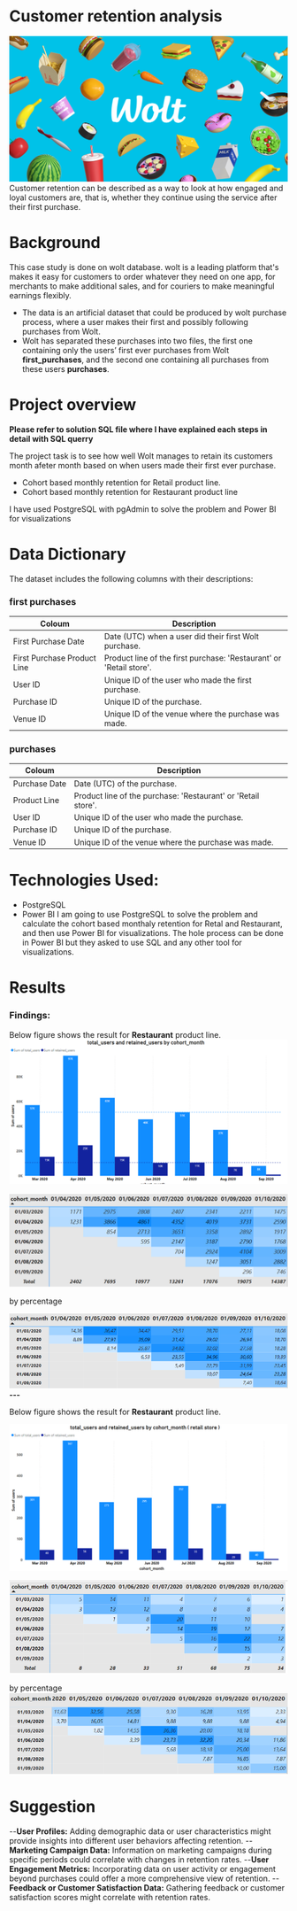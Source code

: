 # Customer retention analysis
![Alt text](og_image_mall_web.jpg)
Customer retention can be described as a way to look at how engaged and loyal customers are, that is, whether they continue using the service after their first purchase. 

# Background
This case study is done on wolt database. wolt is a leading platform that's makes it easy for customers to order whatever they need on one app, for merchants to make additional sales, and for couriers to make meaningful earnings flexibly.
- The data is an artificial dataset that could be produced by wolt purchase process, where a user makes their first and possibly following purchases from Wolt.  
- Wolt has separated these purchases into two files, the first one containing only the users’ first ever purchases from Wolt **first_purchases**, and the second one containing all purchases from these users **purchases**.

# Project overview
**Please refer to solution SQL file where I have explained each steps in detail with SQL querry**

The project task is to see how well Wolt manages to retain its customers month afeter month based on when users made their first ever purchase.
- Cohort based monthly retention for Retail product line.
- Cohort based monthly retention for Restaurant product line

I have used PostgreSQL with pgAdmin to solve the problem and Power BI for visualizations

# Data Dictionary
The dataset includes the following columns with their descriptions:
### first purchases
| Coloum                        | Description                                            |
|-------------------------------|--------------------------------------------------------|
| First Purchase Date           | Date (UTC) when a user did their first Wolt purchase.  |
| First Purchase Product Line   | Product line of the first purchase: 'Restaurant' or 'Retail store'. |
| User ID                       | Unique ID of the user who made the first purchase.      |
| Purchase ID                   | Unique ID of the purchase.                              |
| Venue ID                      | Unique ID of the venue where the purchase was made.     |

### purchases

|  Coloum               | Description                                        |
|-----------------------|----------------------------------------------------|
| Purchase Date         | Date (UTC) of the purchase.                         |
| Product Line          | Product line of the purchase: 'Restaurant' or 'Retail store'. |
| User ID               | Unique ID of the user who made the purchase.         |
| Purchase ID           | Unique ID of the purchase.                           |
| Venue ID              | Unique ID of the venue where the purchase was made.  |

# Technologies Used:
- PostgreSQL
- Power BI
I am going to use PostgreSQL to solve the problem and calculate the cohort based monthaly retention for Retal and Restaurant, and then use Power BI for visualizations. 
The hole process can be done in Power BI but they asked to use SQL and any other tool for visualizations.

# Results 
### Findings:

Below figure shows the result for **Restaurant** product line. 
![Alt text](image-2.png)


![Alt text](image.png)

by percentage

![Alt text](image-1.png)
**---**

Below figure shows the result for **Restaurant** product line.

![Alt text](image-3.png)


![Alt text](image-4.png)


by percentage 
![Alt text](image-5.png)

# Suggestion 
--**User Profiles:** Adding demographic data or user characteristics might provide insights into different user behaviors affecting retention.
--**Marketing Campaign Data:** Information on marketing campaigns during specific periods could correlate with changes in retention rates.
--**User Engagement Metrics:** Incorporating data on user activity or engagement beyond purchases could offer a more comprehensive view of retention.
--**Feedback or Customer Satisfaction Data:** Gathering feedback or customer satisfaction scores might correlate with retention rates.